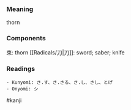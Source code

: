 ### Meaning

thorn

### Components

朿: thorn [[Radicals/刀|刀]]: sword; saber; knife

### Readings

```
- Kunyomi: さ.す、さ.さる、さ.し、さし、とげ
- Onyomi: シ
```

#kanji